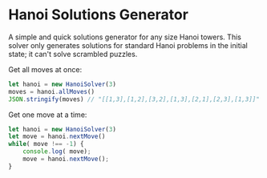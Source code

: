 # Hanoi Solutions Generator
A simple and quick solutions generator for any size Hanoi towers. This solver only generates solutions for standard Hanoi problems in the initial state; it can't solve scrambled puzzles.

Get all moves at once:

```javascript
let hanoi = new HanoiSolver(3)
moves = hanoi.allMoves()
JSON.stringify(moves) // "[[1,3],[1,2],[3,2],[1,3],[2,1],[2,3],[1,3]]"
```

Get one move at a time:

```javascript
let hanoi = new HanoiSolver(3)
let move = hanoi.nextMove()
while( move !== -1) {
    console.log( move);
    move = hanoi.nextMove();
}
```
